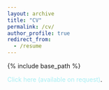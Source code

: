 ```yaml
---
layout: archive
title: "CV"
permalink: /cv/
author_profile: true
redirect_from:
  - /resume
---
```


{% include base_path %}

 <a href="https://drive.google.com/drive/folders/1JE0lqOTokk1UW-2vRKrb76Z_0rFw1ASH" target="\_blank" style="color: #A7EEF3; text-decoration:none">Click here (available on request)</a>.

